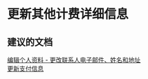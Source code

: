 <properties
    pageTitle="更新其他计费详细信息"
    description="更新其他计费详细信息"
    service="azure-billing"
    resource="billing"
    authors="jlian"
    displayOrder=""
    selfHelpType="generic"
    supportTopicIds="32454872"
    resourceTags=""
    productPesIds="15659"
    cloudEnvironments="public"
/>


# <a name="update-other-billing-details"></a>更新其他计费详细信息

## <a name="recommended-documents"></a>**建议的文档**

[编辑个人资料 - 更改联系人电子邮件、姓名和地址](https://docs.microsoft.com/azure/billing-how-to-change-azure-account-profile)<br>
[更新支付信息](https://docs.microsoft.com/azure/billing-how-to-change-credit-card)<br>



<!--HONumber=Dec16_HO4-->


